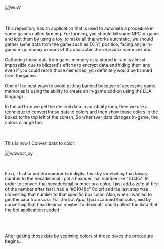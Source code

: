 <br/><br/>![WoW](https://user-images.githubusercontent.com/59726045/137293657-5d84bfd5-0df8-44c8-9622-bd988cc4fac2.png)<br/>
<br/>
<br/>
<br/>
This repository has an application that is used to automate a procedure in some games called farming.
For farming, you should kill some NPC in-game and loot them by using a toy.
to make all that works automatic, we should gather some data from the game such as (X, Y) position, facing angle in-game map, money amount of the character, the character name and etc.
<br/>
<br/>
Gathering those data from game memory data stored in ram is almost impossible due to blizzard's efforts to encrypt data and hiding them and even if you could reach those memories, you definitely would be banned from the game.
<br/>
<br/>
One of the best ways to avoid getting banned because of accessing game memories is using the ability to create an in-game add-on using the LUA language.
<br/>
<br/>
In the add-on we get the desired data in an infinity loop, then we use a technique to convert those data to colors and then show those colors in the boxes to the top left of the screen. So whenever data changes in-game, the colors change too.
<br/>
<br/><br/><br/>
This is how I Convert data to color:<br/><br/>
![wowbot_xy](https://user-images.githubusercontent.com/59726045/137365865-8fc15df1-409c-424c-9539-83d02c8a2d48.png)

<br/>
<br/>
First, I had to cut the number to 5 digits, then by converting that binary number to the hexadecimal I got a hexadecimal number like "1048c".
In order to convert that hexadecimal number to a color, I just add a zero at first of the number after that I had a "#01048c" Color! and the last step was converting that number to that specific box color.
Also, when I wanted to get the data from color For the Bot App, I just scanned that color, and by converting that hexadecimal number to decimal I could collect the data that the bot application needed.
<br/>
<br/>
<br/><br/><br/>
After getting those data by scanning colors of those boxes the procedure begins...

